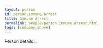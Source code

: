 ```yaml
---
layout: person
id: person.immune.arrest
title: Immune Arrest
permalink: people/person.immune.arrest.html
tags: [company.shove]
---
```


Person details...